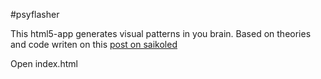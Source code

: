#psyflasher

This html5-app generates visual patterns in you brain. Based on theories and code writen on this [post on saikoled](http://blog.saikoled.com/post/45760195354/generating-vivid-geometric-hallucinations-using)

Open index.html
